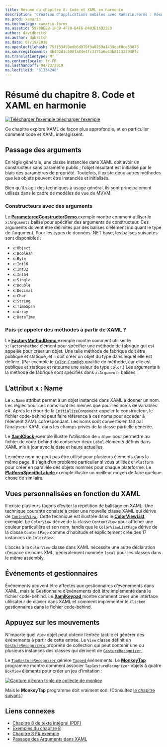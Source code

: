 ```yaml
---
title: Résumé du chapitre 8. Code et XAML en harmonie
description: 'Création d’applications mobiles avec Xamarin.Forms : Résumé du chapitre 8. Code et XAML en harmonie'
ms.prod: xamarin
ms.technology: xamarin-forms
ms.assetid: 5970DEEB-1FC9-4F78-B4F6-D403E16D22ED
author: davidbritch
ms.author: dabritch
ms.date: 07/19/2018
ms.openlocfilehash: 75f153499edb6d979f9a0269a1439eaf8ca53878
ms.sourcegitcommit: 4b402d1c508fa84e4fc3171a6e43b811323948fc
ms.translationtype: MT
ms.contentlocale: fr-FR
ms.lasthandoff: 04/23/2019
ms.locfileid: "61334248"
---
```

# <a name="summary-of-chapter-8-code-and-xaml-in-harmony"></a>Résumé du chapitre 8. Code et XAML en harmonie

[![Télécharger l’exemple](~/media/shared/download.png) télécharger l’exemple](https://github.com/xamarin/xamarin-forms-book-samples/tree/master/Chapter08)

Ce chapitre explore XAML de façon plus approfondie, et en particulier comment code et XAML interagissent.

## <a name="passing-arguments"></a>Passage des arguments

En règle générale, une classe instanciée dans XAML doit avoir un constructeur sans paramètre public ; l’objet résultant est initialisé par le biais des paramètres de propriété. Toutefois, il existe deux autres méthodes que les objets peuvent être instanciés et initialisés.

Bien qu’il s’agit des techniques à usage général, ils sont principalement utilisés dans le cadre de modèles de vue de MVVM.

### <a name="constructors-with-arguments"></a>Constructeurs avec des arguments

Le [ **ParameteredConstructorDemo** ](https://github.com/xamarin/xamarin-forms-book-samples/tree/master/Chapter08/ParameteredConstructorDemo) exemple montre comment utiliser le `x:Arguments` balise pour spécifier des arguments de constructeur. Ces arguments doivent être délimités par des balises d’élément indiquant le type de l’argument. Pour les types de données .NET base, les balises suivantes sont disponibles :

- `x:Object`
- `x:Boolean`
- `x:Byte`
- `x:Int16`
- `x:Int32`
- `x:Int64`
- `x:Single`
- `x:Double`
- `x:Decimal`
- `x:Char`
- `x:String`
- `x:TimeSpan`
- `x:Array`
- `x:DateTime`

### <a name="can-i-call-methods-from-xaml"></a>Puis-je appeler des méthodes à partir de XAML ?

Le [ **FactoryMethodDemo** ](https://github.com/xamarin/xamarin-forms-book-samples/tree/master/Chapter08/FactoryMethodDemo) exemple montre comment utiliser le `x:FactoryMethod` élément pour spécifier une méthode de fabrique qui est appelée pour créer un objet. Une telle méthode de fabrique doit être publique et statique, et il doit créer un objet du type dans lequel elle est définie. (Par exemple le [ `Color.FromRgb` ](xref:Xamarin.Forms.Color.FromRgb(System.Double,System.Double,System.Double)) qualifie de méthode, car elle est publique et statique et retourne une valeur de type `Color`.) Les arguments à la méthode de fabrique sont spécifiés dans `x:Arguments` balises.

## <a name="the-xname-attribute"></a>L’attribut x : Name

Le `x:Name` attribut permet à un objet instancié dans XAML à donner un nom. Les règles pour ces noms sont les mêmes que pour les noms de variables c#. Après le retour de la `InitializeComponent` appeler le constructeur, le fichier code-behind peut faire référence à ces noms pour accéder à l’élément XAML correspondant. Les noms sont convertis en fait par l’analyseur XAML dans les champs privés de la classe partielle générée.

Le [ **XamlClock** ](https://github.com/xamarin/xamarin-forms-book-samples/tree/master/Chapter08/XamlClock) exemple illustre l’utilisation de `x:Name` pour permettre au fichier de code-behind de conserver deux `Label` éléments définis dans XAML mis à jour avec la date et heure actuelles.

Le même nom ne peut pas être utilisé pour plusieurs éléments dans la même page. Il s’agit d’un problème particulier si vous utilisez `OnPlatform` pour créer en parallèle des objets nommés pour chaque plateforme. Le [ **PlatformSpecificLabele** ](https://github.com/xamarin/xamarin-forms-book-samples/tree/master/Chapter08/PlatformSpecificLabels) exemple illustre un meilleur moyen de faire quelque chose de similaire.

## <a name="custom-xaml-based-views"></a>Vues personnalisées en fonction du XAML

Il existe plusieurs façons d’éviter la répétition de balisage en XAML. Une technique courante consiste à créer une nouvelle classe XAML qui dérive de [ `ContentView` ](xref:Xamarin.Forms.ContentView). Cette technique est illustrée dans le [ **ColorViewList** ](https://github.com/xamarin/xamarin-forms-book-samples/tree/master/Chapter08/ColorViewList) exemple. Le `ColorView` dérive de la classe `ContentView` pour afficher une couleur particulière et son nom, tandis que le `ColorViewListPage` dérive de la classe `ContentPage` comme d’habitude et explicitement crée des 17 instances de `ColorView`.

L’accès à la `ColorView` classe dans XAML nécessite une autre déclaration d’espace de noms XML, généralement nommée `local` pour les classes dans le même assembly.

## <a name="events-and-handlers"></a>Événements et gestionnaires

Événements peuvent être affectés aux gestionnaires d’événements dans XAML, mais le Gestionnaire d’événements doit être implémenté dans le fichier code-behind. Le [ **XamlKeypad** ](https://github.com/xamarin/xamarin-forms-book-samples/tree/master/Chapter08/XamlKeypad) montre comment créer une interface utilisateur de clavier dans XAML et comment implémenter le `Clicked` gestionnaires dans le fichier code-behind.

## <a name="tap-gestures"></a>Appuyez sur les mouvements

N’importe quel `View` objet peut obtenir l’entrée tactile et générer des événements à partir de cette entrée. Le `View` classe définit un [ `GestureRecognizers` ](xref:Xamarin.Forms.View.GestureRecognizers) propriété de collection qui peut contenir une ou plusieurs instances des classes qui dérivent de [ `GestureRecognizer` ](xref:Xamarin.Forms.GestureRecognizer).

Le [ `TapGestureRecognizer` ](xref:Xamarin.Forms.TapGestureRecognizer) génère [ `Tapped` ](xref:Xamarin.Forms.TapGestureRecognizer.Tapped) événements. Le [ **MonkeyTap** ](https://github.com/xamarin/xamarin-forms-book-samples/tree/master/Chapter08/MonkeyTap) programme montre comment associer `TapGestureRecognizer` objets à quatre `BoxView` éléments pour créer un jeu d’imitation :

[![Capture d’écran triple de collecte de monkey](images/ch08fg07-small.png "Imitation jeu")](images/ch08fg07-large.png#lightbox "Imitation jeu")

Mais le **MonkeyTap** programme doit vraiment son. (Consultez [le chapitre suivant](chapter09.md).)

## <a name="related-links"></a>Liens connexes

- [Chapitre 8 de texte intégral (PDF)](https://download.xamarin.com/developer/xamarin-forms-book/XamarinFormsBook-Ch08-Apr2016.pdf)
- [Exemples du chapitre 8](https://github.com/xamarin/xamarin-forms-book-samples/tree/master/Chapter08)
- [Chapitre 8 F# exemple](https://github.com/xamarin/xamarin-forms-book-samples/tree/master/Chapter08/FS/XamlKeypad)
- [Passage des Arguments dans XAML](~/xamarin-forms/xaml/passing-arguments.md)
